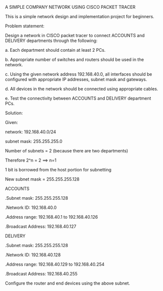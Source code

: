 A SIMPLE COMPANY NETWORK USING CISCO PACKET TRACER



This is a simple network design and implementation project for beginners.


Problem statement:

Design a network in CISCO packet tracer to connect ACCOUNTS and DELIVERY departments through the following:

a. Each department should contain at least 2 PCs.

b. Appropriate number of switches and routers should be used in the network.

c. Using the given network address 192.168.40.0, all interfaces should be configured with appropriate IP addresses, subnet mask and gateways.

d. All devices in the network should be connected using appropriate cables.

e. Test the connectivity between ACCOUNTS and DELIVERY department PCs.


Solution:


Given:

network: 192.168.40.0/24

subnet mask: 255.255.255.0


Number of subnets = 2 (because there are two departments)

Therefore 2^n = 2 ==> n=1

1 bit is borrowed from the host portion for subnetting

New subnet mask = 255.255.255.128


ACCOUNTS

.Subnet mask: 255.255.255.128

.Network ID: 192.168.40.0

.Address range: 192.168.40.1 to 192.168.40.126

.Broadcast Address: 192.168.40.127



DELIVERY

.Subnet mask: 255.255.255.128

.Network ID: 192.168.40.128

.Address range: 192.168.40.129 to 192.168.40.254

.Broadcast Address: 192.168.40.255


Configure the router and end devices using the above subnet.
